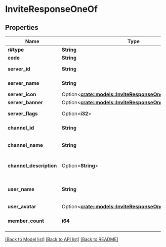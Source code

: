# InviteResponseOneOf

## Properties

Name | Type | Description | Notes
------------ | ------------- | ------------- | -------------
**r#type** | **String** |  | 
**code** | **String** | Invite code | 
**server_id** | **String** | Id of the server | 
**server_name** | **String** | Name of the server | 
**server_icon** | Option<[**crate::models::InviteResponseOneOfServerIcon**](InviteResponse_oneOf_server_icon.md)> |  | [optional]
**server_banner** | Option<[**crate::models::InviteResponseOneOfServerBanner**](InviteResponse_oneOf_server_banner.md)> |  | [optional]
**server_flags** | Option<**i32**> | Enum of server flags | [optional]
**channel_id** | **String** | Id of server channel | 
**channel_name** | **String** | Name of server channel | 
**channel_description** | Option<**String**> | Description of server channel | [optional]
**user_name** | **String** | Name of user who created the invite | 
**user_avatar** | Option<[**crate::models::InviteResponseOneOfUserAvatar**](InviteResponse_oneOf_user_avatar.md)> |  | [optional]
**member_count** | **i64** | Number of members in this server | 

[[Back to Model list]](../README.md#documentation-for-models) [[Back to API list]](../README.md#documentation-for-api-endpoints) [[Back to README]](../README.md)


